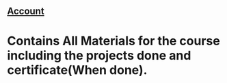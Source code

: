 ## [Account](https://www.freecodecamp.org/rohan_somadder)
# Contains All Materials for the course including the projects done and certificate(When done).